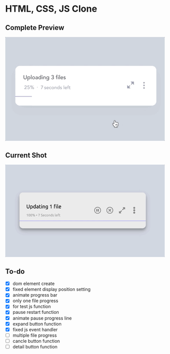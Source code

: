 # HTML, CSS, JS Clone

## Complete Preview

![modal-shot-5](/assets/modal-shot-5.gif)

## Current Shot

![current-shot](/assets/current-shot.gif)

## To-do

- [x] dom element create
- [x] fixed element display position setting
- [x] animate progress bar
- [x] only one file progress
- [x] for test js function
- [x] pause restart function
- [x] animate pause progress line
- [x] expand button function
- [x] fixed js event handler
- [ ] multiple file progress
- [ ] cancle button function
- [ ] detail button function
